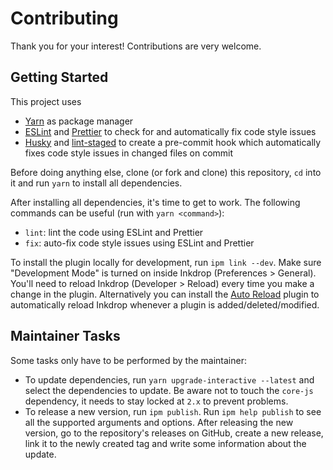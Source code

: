 # Contributing

Thank you for your interest! Contributions are very welcome.

## Getting Started

This project uses
- [Yarn](https://yarnpkg.com/) as package manager
- [ESLint](https://eslint.org/) and [Prettier](https://prettier.io/) to check for and automatically fix code style issues
- [Husky](https://github.com/typicode/husky) and [lint-staged](https://github.com/okonet/lint-staged) to create a pre-commit hook which automatically fixes code style issues in changed files on commit

Before doing anything else, clone (or fork and clone) this repository, `cd` into it and run `yarn` to install all dependencies.

After installing all dependencies, it's time to get to work. The following commands can be useful (run with `yarn <command>`):
- `lint`: lint the code using ESLint and Prettier
- `fix`: auto-fix code style issues using ESLint and Prettier

To install the plugin locally for development, run `ipm link --dev`. Make sure "Development Mode" is turned on inside Inkdrop (Preferences > General). You'll need to reload Inkdrop (Developer > Reload) every time you make a change in the plugin. Alternatively you can install the [Auto Reload](https://my.inkdrop.app/plugins/auto-reload) plugin to automatically reload Inkdrop whenever a plugin is added/deleted/modified.

## Maintainer Tasks

Some tasks only have to be performed by the maintainer:
- To update dependencies, run `yarn upgrade-interactive --latest` and select the dependencies to update. Be aware not to touch the `core-js` dependency, it needs to stay locked at `2.x` to prevent problems.
- To release a new version, run `ipm publish`. Run `ipm help publish` to see all the supported arguments and options. After releasing the new version, go to the repository's releases on GitHub, create a new release, link it to the newly created tag and write some information about the update.
